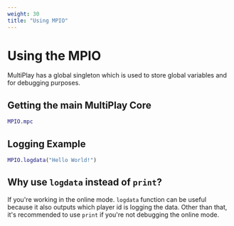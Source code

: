 ```yaml
---
weight: 30
title: "Using MPIO"
---
```


# Using the MPIO

MultiPlay has a global singleton which is used to store global variables and for debugging purposes. 

## Getting the main MultiPlay Core

```gd
MPIO.mpc
```


## Logging Example

```gd
MPIO.logdata("Hello World!")
```

## Why use `logdata` instead of `print`?

If you're working in the online mode. `logdata` function can be useful because it also outputs which player id is logging the data. Other than that, it's recommended to use `print` if you're not debugging the online mode.